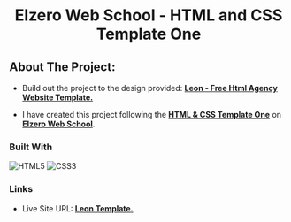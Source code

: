 
<h1 align="center">Elzero Web School - HTML and CSS Template One</h1>

## About The Project:
- Build out the project to the design provided:
   [<b>Leon - Free Html Agency Website Template.</b>](https://www.graphberry.com/item/leon-html-agency-template)

- I have created this project following  the  [<b>HTML & CSS Template One</b>](https://elzero.org/practical-html-css/) on [<b>Elzero Web School</b>](https://elzero.org/).

### Built With

![HTML5](https://img.shields.io/badge/html5-%23E34F26.svg?style=for-the-badge&logo=html5&logoColor=white)
![CSS3](https://img.shields.io/badge/css3-%231572B6.svg?style=for-the-badge&logo=css3&logoColor=white)


### Links

- Live Site URL: [<b>Leon Template.</b>](https://mouatezbenariba.github.io/template-html-css-01/)



